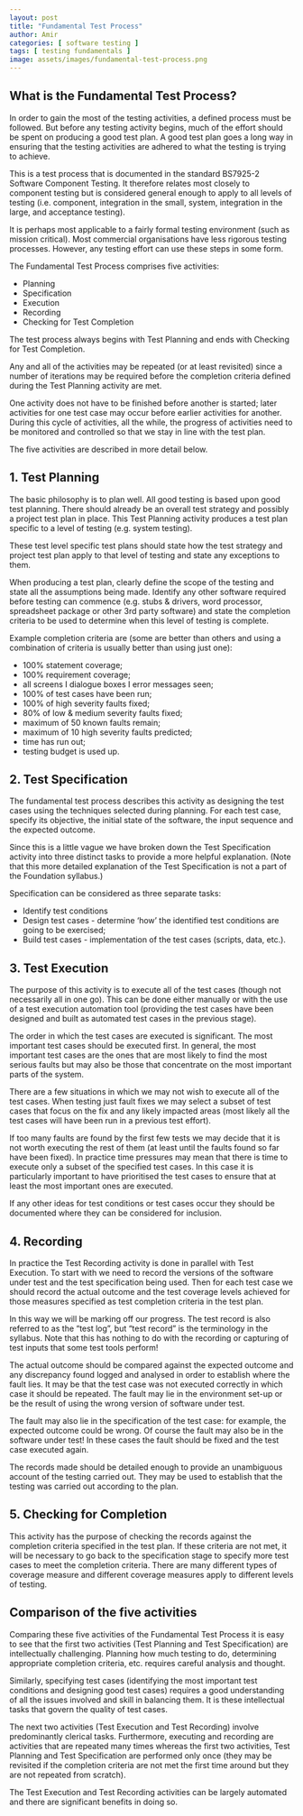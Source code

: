 ```yaml
---
layout: post
title: "Fundamental Test Process"
author: Amir
categories: [ software testing ]
tags: [ testing fundamentals ]
image: assets/images/fundamental-test-process.png
---
```


## What is the Fundamental Test Process?

In order to gain the most of the testing activities, a defined process must be followed. But before any testing activity begins, much of the effort should be spent on producing a good test plan. A good test plan goes a long way in ensuring that the testing activities are adhered to what the testing is trying to achieve.

This is a test process that is documented in the standard BS7925-2 Software Component Testing. It therefore relates most closely to component testing but is considered general enough to apply to all levels of testing (i.e. component, integration in the small, system, integration in the large, and acceptance testing).

It is perhaps most applicable to a fairly formal testing environment (such as mission critical). Most commercial organisations have less rigorous testing processes. However, any testing effort can use these steps in some form.

The Fundamental Test Process comprises five activities:

* Planning
* Specification
* Execution
* Recording
* Checking for Test Completion

The test process always begins with Test Planning and ends with Checking for Test Completion.

Any and all of the activities may be repeated (or at least revisited) since a number of iterations may be required before the completion criteria defined during the Test Planning activity are met.

One activity does not have to be finished before another is started; later activities for one test case may occur before earlier activities for another. During this cycle of activities, all the while, the progress of activities need to be monitored and controlled so that we stay in line with the test plan.

The five activities are described in more detail below.

## **1\. Test Planning**

The basic philosophy is to plan well. All good testing is based upon good test planning. There should already be an overall test strategy and possibly a project test plan in place. This Test Planning activity produces a test plan specific to a level of testing (e.g. system testing).

These test level specific test plans should state how the test strategy and project test plan apply to that level of testing and state any exceptions to them.

When producing a test plan, clearly define the scope of the testing and state all the assumptions being made. Identify any other software required before testing can commence (e.g. stubs & drivers, word processor, spreadsheet package or other 3rd party software) and state the completion criteria to be used to determine when this level of testing is complete.

Example completion criteria are (some are better than others and using a combination of criteria is usually better than using just one):

* 100% statement coverage;
* 100% requirement coverage;
* all screens I dialogue boxes I error messages seen;
* 100% of test cases have been run;
* 100% of high severity faults fixed;
* 80% of low & medium severity faults fixed;
* maximum of 50 known faults remain;
* maximum of 10 high severity faults predicted;
* time has run out;
* testing budget is used up.

## **2\. Test Specification**

The fundamental test process describes this activity as designing the test cases using the techniques selected during planning. For each test case, specify its objective, the initial state of the software, the input sequence and the expected outcome.

Since this is a little vague we have broken down the Test Specification activity into three distinct tasks to provide a more helpful explanation. (Note that this more detailed explanation of the Test Specification is not a part of the Foundation syllabus.)

Specification can be considered as three separate tasks:

* Identify test conditions
* Design test cases - determine ‘how’ the identified test conditions are going to be exercised;
* Build test cases - implementation of the test cases (scripts, data, etc.).

## **3\. Test Execution**

The purpose of this activity is to execute all of the test cases (though not necessarily all in one go). This can be done either manually or with the use of a test execution automation tool (providing the test cases have been designed and built as automated test cases in the previous stage).

The order in which the test cases are executed is significant. The most important test cases should be executed first. In general, the most important test cases are the ones that are most likely to find the most serious faults but may also be those that concentrate on the most important parts of the system.

There are a few situations in which we may not wish to execute all of the test cases. When testing just fault fixes we may select a subset of test cases that focus on the fix and any likely impacted areas (most likely all the test cases will have been run in a previous test effort).

If too many faults are found by the first few tests we may decide that it is not worth executing the rest of them (at least until the faults found so far have been fixed). In practice time pressures may mean that there is time to execute only a subset of the specified test cases. In this case it is particularly important to have prioritised the test cases to ensure that at least the most important ones are executed.

If any other ideas for test conditions or test cases occur they should be documented where they can be considered for inclusion.

## **4\. Recording**

In practice the Test Recording activity is done in parallel with Test Execution. To start with we need to record the versions of the software under test and the test specification being used. Then for each test case we should record the actual outcome and the test coverage levels achieved for those measures specified as test completion criteria in the test plan.

In this way we will be marking off our progress. The test record is also referred to as the “test log”, but “test record” is the terminology in the syllabus. Note that this has nothing to do with the recording or capturing of test inputs that some test tools perform!

The actual outcome should be compared against the expected outcome and any discrepancy found logged and analysed in order to establish where the fault lies. It may be that the test case was not executed correctly in which case it should be repeated. The fault may lie in the environment set-up or be the result of using the wrong version of software under test.

The fault may also lie in the specification of the test case: for example, the expected outcome could be wrong. Of course the fault may also be in the software under test! In these cases the fault should be fixed and the test case executed again.

The records made should be detailed enough to provide an unambiguous account of the testing carried out. They may be used to establish that the testing was carried out according to the plan.

## **5\. Checking for Completion**

This activity has the purpose of checking the records against the completion criteria specified in the test plan. If these criteria are not met, it will be necessary to go back to the specification stage to specify more test cases to meet the completion criteria. There are many different types of coverage measure and different coverage measures apply to different levels of testing.

## **Comparison of the five activities**

Comparing these five activities of the Fundamental Test Process it is easy to see that the first two activities (Test Planning and Test Specification) are intellectually challenging. Planning how much testing to do, determining appropriate completion criteria, etc. requires careful analysis and thought.

Similarly, specifying test cases (identifying the most important test conditions and designing good test cases) requires a good understanding of all the issues involved and skill in balancing them. It is these intellectual tasks that govern the quality of test cases.

The next two activities (Test Execution and Test Recording) involve predominantly clerical tasks. Furthermore, executing and recording are activities that are repeated many times whereas the first two activities, Test Planning and Test Specification are performed only once (they may be revisited if the completion criteria are not met the first time around but they are not repeated from scratch).

The Test Execution and Test Recording activities can be largely automated and there are significant benefits in doing so.

